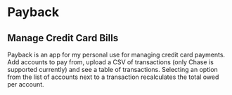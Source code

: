 
# Payback

## Manage Credit Card Bills
Payback is an app for my personal use for managing credit card payments.  Add accounts to pay from, upload a CSV of transactions (only Chase is supported currently) and see a table of transactions.  Selecting an option from the list of accounts next to a transaction recalculates the total owed per account.

